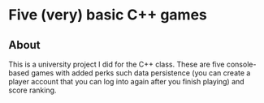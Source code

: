 # Five (very) basic C++ games
## About

This is a university project I did for the C++ class. These are five console-based games with added perks such data persistence (you can create a player account that you can log into again after you finish playing) and score ranking. 
